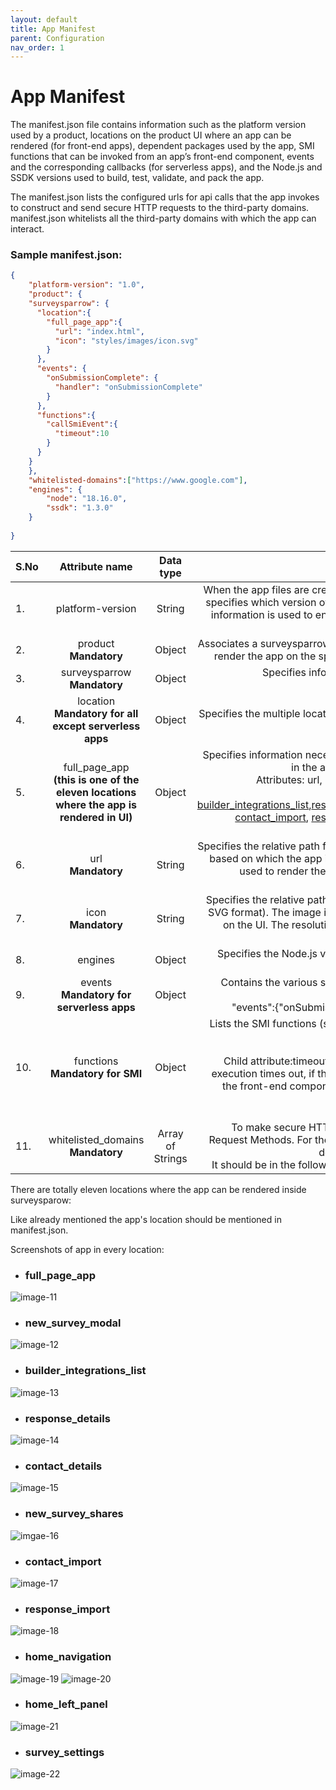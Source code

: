 ```yaml
---
layout: default
title: App Manifest
parent: Configuration
nav_order: 1
---
```


# App Manifest

The manifest.json file contains information such as the platform version used by a product, locations on the product UI where an app can be rendered (for front-end apps), dependent packages used by the app, SMI functions that can be invoked from an app’s front-end component, events and the corresponding callbacks (for serverless apps), and the Node.js and SSDK versions used to build, test, validate, and pack the app.

The manifest.json lists the configured urls for api calls that the app invokes to construct and send secure HTTP requests to the third-party domains. manifest.json whitelists all the third-party domains with which the app can interact. 

### **Sample manifest.json:**

```json
{
    "platform-version": "1.0",
    "product": {
    "surveysparrow": {
      "location":{
        "full_page_app":{
          "url": "index.html",
          "icon": "styles/images/icon.svg"
        }
      },
      "events": {
        "onSubmissionComplete": {
          "handler": "onSubmissionComplete"
        }
      },
      "functions":{
        "callSmiEvent":{
          "timeout":10        
        }
      }
    }
    },
    "whitelisted-domains":["https://www.google.com"],
    "engines": {
        "node": "18.16.0",
        "ssdk": "1.3.0"
    }
  
}


```

|S.No | Attribute name | Data type | Description |
| ------------- |:-------------:| :-------------: |-----:|
|1.| platform-version | String |  When the app files are created, this field value is auto-generated. The value specifies which version of the platform is used to build the app. The version information is used to ensure backward compatibility when a new platform version is released.|
|2.| product <br/>**Mandatory** | Object | Associates a surveysparrow product with the information that is necessary to render the app on the specified product.(child parameter: surveysparrow) |
|3. | surveysparrow<br/>**Mandatory** | Object | Specifies information that is necessary to render the app on the surveysparrow UI.(Child parameter: location) |
|4. | location <br/>**Mandatory for all except serverless apps** | Object | Specifies the multiple locations on the SurveySparrow UI, where the app is to be rendered.(Child parameter: full_page_app) |
|5.| full_page_app<br/>**(this is one of the eleven locations where the app is rendered in UI)** | Object | Specifies information necessary to render the app on the SurveySparrow UI, in the account level integration page under installed Apps<br/>Attributes: url, icon. The location should be one of [full_page_app](#full_page_app), [new_survey_modal](#new_survey_modal), [builder_integrations_list](#builder_integrations_list),[response_details](#response_details),[contact_details](#contact_details),[new_survey_shares](#new_survey_shares), [contact_import](#contact_import), [response_import](#response_import), [home_navigation](#home_navigation), [home_left_panel](#home_left_panel), [survey_settings](#survey_settings) |
|6.| url<br/>**Mandatory** | String | Specifies the relative path from the app project directory to the index.html file based on which the app is rendered. The contents of the index.html file are used to render the app in an IFrame at the specified location. Default value:index.html (file in the app directory)
|7.| icon<br/>**Mandatory** | String | Specifies the relative path from the app project directory to an image file (in SVG format). The image is used as the app’s icon when the app is rendered on the UI. The resolution of the image needs to be 64x64 pixels. Default value: icon.svg (file in the app directory) | 
|8. | engines | Object | Specifies the Node.js version and SSDK version that are used to build the app. SSDK auto-populates this value.|
|9.| events<br/>**Mandatory for serverless apps** | Object | Contains the various serverless events and the corresponding call-back function names, specified in the following format:<br/>"events":{"onSubmissionComplete":{"handler":"submissionHandler"}} |
|10.|functions<br/>**Mandatory for SMI** | Object | Lists the SMI functions (server methods) defined in the exports code block of server.js, in the following format:<br/>"functions":{"surveyConverter":{"timeout":10}}<br/>Child attribute:timeout (integer): Time in seconds beyond which the app execution times out, if the SMI function does not return a valid response to the front-end component. You can specify an appropriate timeout value based on the SMI function.<br/>Valid values : 5, 10, 15, and 20 |
|11.| whitelisted_domains<br/>**Mandatory** | Array of Strings | To make secure HTTP calls to third-party domains, apps must use the Request Methods. For the method to work, in manifest.json, the third-party domains must be listed as the whitelisted-domains.<br/>It should be in the following format:`[https://(.*).surveysparrow.com(.*)]`|

There are totally eleven locations where the app can be rendered inside surveysparow:

Like already mentioned the app's location should be mentioned in manifest.json.

Screenshots of app in every location:

- ### **full_page_app**

![image-11](../../assets/full_page_app.png)

- ### **new_survey_modal**

![image-12](../../assets/new_survey_modal.png)

- ### **builder_integrations_list**

![image-13](../../assets/builder_integrations_list.png)

- ### **response_details**
![image-14](../../assets/response_details.png)

- ### **contact_details**
![image-15](../../assets/contact_details.png)

- ### **new_survey_shares**
![imgae-16](../../assets/new_survey_shares.png)

- ### **contact_import**
![image-17](../../assets/contact_import.png)

- ### **response_import**
![image-18](../../assets/response_import.png)

- ### **home_navigation**
![image-19](../../assets/home_navigation.png)
![image-20](../../assets/home_navigation_2.png)

- ### **home_left_panel**
![image-21](../../assets/home_left_panel.png)

- ### **survey_settings**
![image-22](../../assets/survey_settings.png)












 



